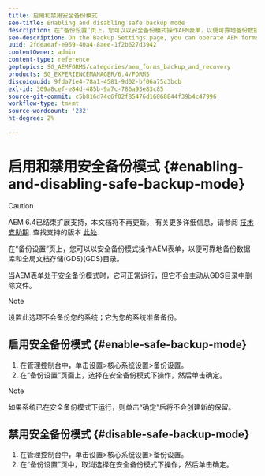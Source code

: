 ```yaml
---
title: 启用和禁用安全备份模式
seo-title: Enabling and disabling safe backup mode
description: 在“备份设置”页上，您可以以安全备份模式操作AEM表单，以便可靠地备份数据库和全局文档存储(GDS)(GDS)目录。 了解如何启用和禁用安全备份模式。
seo-description: On the Backup Settings page, you can operate AEM forms in safe backup mode so that you can reliably back up your database and Global Document Storage (GDS) (GDS) directory. Learn how to enable and disable safe backup mode.
uuid: 2fdeaeaf-e969-40a4-8aee-1f2b627d3942
contentOwner: admin
content-type: reference
geptopics: SG_AEMFORMS/categories/aem_forms_backup_and_recovery
products: SG_EXPERIENCEMANAGER/6.4/FORMS
discoiquuid: 9fda71e4-78a1-4581-9d02-bf06a75c3bcb
exl-id: 309a8cef-e84d-485b-9a7c-786a93e83c85
source-git-commit: c5b816d74c6f02f85476d16868844f39b4c47996
workflow-type: tm+mt
source-wordcount: '232'
ht-degree: 2%

---
```


# 启用和禁用安全备份模式 {#enabling-and-disabling-safe-backup-mode}

>[!CAUTION]
>
>AEM 6.4已结束扩展支持，本文档将不再更新。 有关更多详细信息，请参阅 [技术支助期](https://helpx.adobe.com/cn/support/programs/eol-matrix.html). 查找支持的版本 [此处](https://experienceleague.adobe.com/docs/).

在“备份设置”页上，您可以以安全备份模式操作AEM表单，以便可靠地备份数据库和全局文档存储(GDS)(GDS)目录。

当AEM表单处于安全备份模式时，它可正常运行，但它不会主动从GDS目录中删除文件。

>[!NOTE]
>
>设置此选项不会备份您的系统；它为您的系统准备备份。

## 启用安全备份模式 {#enable-safe-backup-mode}

1. 在管理控制台中，单击设置>核心系统设置>备份设置。
1. 在“备份设置”页面上，选择在安全备份模式下操作，然后单击确定。

>[!NOTE]
>
>如果系统已在安全备份模式下运行，则单击“确定”后将不会创建新的保留。

## 禁用安全备份模式 {#disable-safe-backup-mode}

1. 在管理控制台中，单击设置>核心系统设置>备份设置。
1. 在“备份设置”页中，取消选择在安全备份模式下操作，然后单击确定。

